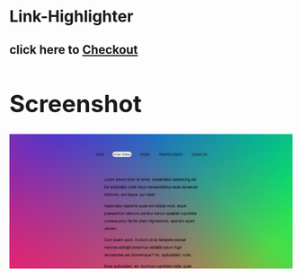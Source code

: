# Link-Highlighter

<h2> click here to <a href="https://mp-214.github.io/Link-Highlighter/">Checkout<a/><h2/>

# Screenshot

![](Capture.PNG)
